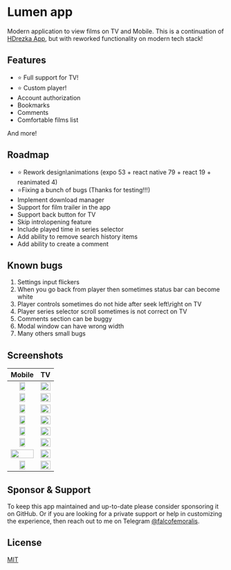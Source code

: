 # Lumen app

Modern application to view films on TV and Mobile. This is a continuation of [HDrezka App](https://github.com/falcofemoralis/HDrezka-app), but with reworked functionality on modern tech stack!

## Features

- ⭐️ Full support for TV!
- ⭐️ Custom player!
- Account authorization
- Bookmarks
- Comments
- Comfortable films list


And more!

## Roadmap

- ⭐️ Rework design\animations (expo 53 + react native 79 + react 19 + reanimated 4)
- ⭐️Fixing a bunch of bugs (Thanks for testing!!!)
- Implement download manager
- Support for film trailer in the app
- Support back button for TV
- Skip intro\opening feature
- Include played time in series selector
- Add ability to remove search history items
- Add ability to create a comment

## Known bugs

1. Settings input flickers
2. When you go back from player then sometimes status bar can become white
3. Player controls sometimes do not hide after seek left\right on TV
4. Player series selector scroll sometimes is not correct on TV
5. Comments section can be buggy
6. Modal window can have wrong width
7. Many others small bugs

  
## Screenshots

|Mobile|TV|
|:-------------------------:|:-------------------------:|
|<img src="https://github.com/user-attachments/assets/2db81415-7acf-43c0-bc99-39654a0c0f8b" width="50%" />|<img src="https://github.com/user-attachments/assets/ec7b5226-3ffb-4005-887c-0dbb5ca2e7be" width="100%" />
|<img src="https://github.com/user-attachments/assets/3b0e4216-43d9-4a8d-9cbb-06642193e16c" width="50%" />|<img src="https://github.com/user-attachments/assets/7b42c53b-b6c1-42e5-a87d-2a2693e0db38" width="100%" />
|<img src="https://github.com/user-attachments/assets/1597f54e-cf64-4af9-a00b-e21af89d14ac" width="50%" />|<img src="https://github.com/user-attachments/assets/cc9f0ac5-81b1-41bc-b0de-e44cc8ba1513" width="100%" />
|<img src="https://github.com/user-attachments/assets/22134b32-064f-4fac-8717-e8d0eec122fc" width="50%" />|<img src="https://github.com/user-attachments/assets/a396afa5-efb0-4e36-bfc2-30dedc7ede7d" width="100%" />
|<img src="https://github.com/user-attachments/assets/ae1b1f04-43d9-4eab-8ecc-5682f336d64a" width="50%" />|<img src="https://github.com/user-attachments/assets/7723c794-a368-4f8c-82ed-eebce9bc1bc6" width="100%" />
|<img src="https://github.com/user-attachments/assets/52668bea-e383-43b1-82ae-a7daa5a07244" width="50%" />|<img src="https://github.com/user-attachments/assets/c8af9d08-fa12-4cdd-aead-0fed26fbd250" width="100%" />
|<img src="https://github.com/user-attachments/assets/32ad1a16-c067-44a4-9649-79c9c007cc40" width="100%" />|<img src="https://github.com/user-attachments/assets/c8d4d596-b2f0-4918-becd-448e272c08b5" width="100%" />
|<img src="https://github.com/user-attachments/assets/277de774-36ab-424f-9f9d-8aa9db3a6f7e" width="50%" />|<img src="https://github.com/user-attachments/assets/5eff73d8-fabc-4f15-bb37-dedfa30eae81" width="100%" />

## Sponsor & Support

To keep this app maintained and up-to-date please consider sponsoring it on GitHub. Or if you are looking for a private support or help in customizing the experience, then reach out to me on Telegram [@falcofemoralis](https://t.me/falcofemoralis).

## License

[MIT](./LICENSE)

